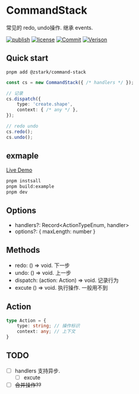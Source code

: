 # CommandStack

常见的 redo, undo操作. 继承 events.

[![publish](https://github.com/PinghuaZhuang/command-stack/actions/workflows/publish.yml/badge.svg)](https://github.com/PinghuaZhuang/command-stack/actions/workflows/publish.yml) [![license](https://img.shields.io/badge/license-MIT-blue.svg)](https://github.com/PinghuaZhuang/command-stack/blob/master/LICENSE) [![Commit](https://img.shields.io/github/last-commit/pinghuazhuang/command-stack.svg)](https://github.com/PinghuaZhuang/command-stack/commits/master) [![Verison](https://img.shields.io/npm/v/@zstark/command-stack.svg)](https://www.npmjs.com/package/@zstark/command-stack)

## Quick start

```b
pnpm add @zstark/command-stack
```

```ts
const cs = new CommandStack({ /* handlers */ });

// 记录
cs.dispatch({
    type: 'create.shape',
    context: { /* any */ },
});

// redo undo
cs.redo();
cs.undo();
```

## exmaple

[Live Demo](https://pinghuazhuang.github.io/command-stack/)

```bash
pnpm instsall
pnpm build:example
pnpm dev
```

## Options

+ handlers?: Record<ActionTypeEnum, handler>
+ options?: { maxLength: number }

## Methods

+ redo: () => void. 下一步
+ undo: () => void. 上一步
+ dispatch: (action: Action) => void. 记录行为
+ excute () => void. 执行操作. 一般用不到

## Action

```ts
type Action = {
    type: string; // 操作标识
    context: any; // 上下文
}
```

## TODO

- [ ] handlers 支持异步.
  - [ ] excute
- [ ] ~~合并操作??~~
